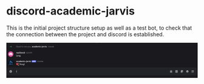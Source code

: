 # discord-academic-jarvis

This is the initial project structure setup as well as a test bot, to check that the connection between the project and discord is established.

![Screenshot of the application](./screenshots/initial-connection.png)